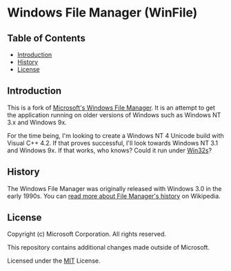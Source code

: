 # Windows File Manager (WinFile)

## Table of Contents

  - [Introduction](#introduction)
  - [History](#history)
  - [License](#license)

## Introduction

This is a fork of [Microsoft's Windows File Manager](https://github.com/Microsoft/winfile). It is an attempt to get the
application running on older versions of Windows such as Windows NT 3.x and Windows 9x.

For the time being, I'm looking to create a Windows NT 4 Unicode build with Visual C++ 4.2. If that proves successful,
I'll look towards Windows NT 3.1 and Windows 9x. If that works, who knows? Could it run under
[Win32s](https://en.wikipedia.org/wiki/Win32s)?

## History

The Windows File Manager was originally released with Windows 3.0 in the early 1990s. You can
[read more about File Manager's history](https://en.wikipedia.org/wiki/File_Manager_(Windows)) on Wikipedia.

## License

Copyright (c) Microsoft Corporation. All rights reserved.

This repository contains additional changes made outside of Microsoft.

Licensed under the [MIT](LICENSE) License.
